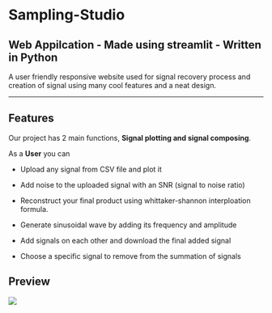 # Sampling-Studio


## Web Appilcation - Made using streamlit - Written in Python
A user friendly responsive website used for signal recovery process and creation of signal using many cool features and a neat design.


---


## Features
Our project has 2 main functions, **Signal plotting and signal composing**.

As a **User** you can

- Upload any signal from CSV file and plot it
- Add noise to the uploaded signal with an SNR (signal to noise ratio)
- Reconstruct your final product using whittaker-shannon interploation formula.

- Generate sinusoidal wave by adding its frequency and amplitude
- Add signals on each other and download the final added signal
- Choose a specific signal to remove from the summation of signals


## Preview
![](https://github.com/MohamedAIsmail/DSP_Task1_11/blob/main/SamplingStudio.gif)
